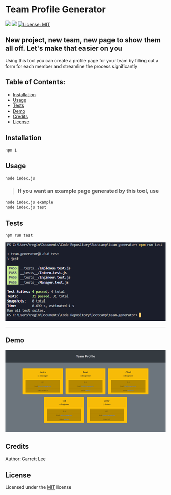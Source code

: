 # Team Profile Generator

![](https://badges.aleen42.com/src/node.svg) ![](https://badges.aleen42.com/src/javascript.svg) [![License: MIT](https://img.shields.io/badge/License-MIT-yellow.svg)](https://opensource.org/licenses/MIT)

## New project, new team, new page to show them all off. Let's make that easier on you

Using this tool you can create a profile page for your team by filling out a form for each member and streamline the process significantly


## Table of Contents:
- [Installation](#installation)
- [Usage](#usage)
- [Tests](#tests)
- [Demo](#demo)
- [Credits](#credits)
- [License](#license)

## Installation

```
npm i
```

## Usage

```
node index.js
```

> ### If you want an example page generated by this tool, use
```
node index.js example
node index.js test
```

## Tests

```
npm run test
```

![tests](./assets/tests.png)

---

## Demo

![demo](./assets/team-profile-demo.png)

## Credits

Author: Garrett Lee

## License

Licensed under the [MIT](https://opensource.org/licenses/MIT) license